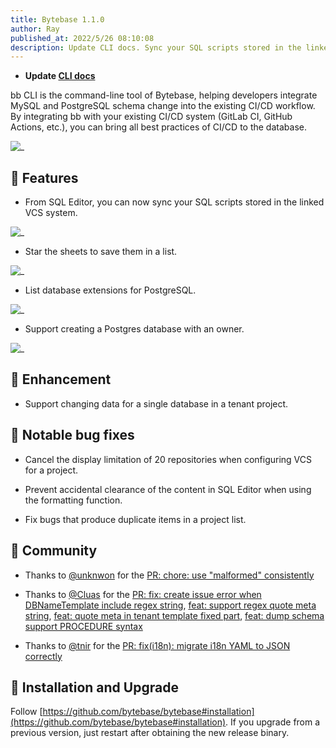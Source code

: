 ```yaml
---
title: Bytebase 1.1.0
author: Ray
published_at: 2022/5/26 08:10:08
description: Update CLI docs. Sync your SQL scripts stored in the linked VCS system. Star the sheets to save them in a list. - List database extensions for PostgreSQL. Support creating a Postgres database with an owner. Support changing data for a single database in a tenant project.
---
```


- **Update [CLI docs](https://www.bytebase.com/docs/cli/overview)**

bb CLI is the command-line tool of Bytebase, helping developers integrate MySQL and PostgreSQL schema change into the existing CI/CD workflow. By integrating bb with your existing CI/CD system (GitLab CI, GitHub Actions, etc.), you can bring all best practices of CI/CD to the database.

![_](/content/changelog/1.1.0/cli.webp)

## 🚀 Features

- From SQL Editor, you can now sync your SQL scripts stored in the linked VCS system.

![_](/content/changelog/1.1.0/sync-sheet-from-vcs.webp)

- Star the sheets to save them in a list.

![_](/content/changelog/1.1.0/star-sheet.webp)

- List database extensions for PostgreSQL.

![_](/content/changelog/1.1.0/pg-extension.webp)

- Support creating a Postgres database with an owner.

![_](/content/changelog/1.1.0/create-pg-database-with-owner.webp)

## 🎄 Enhancement

- Support changing data for a single database in a tenant project.

## 🐞 Notable bug fixes

- Cancel the display limitation of 20 repositories when configuring VCS for a project.

- Prevent accidental clearance of the content in SQL Editor when using the formatting function.

- Fix bugs that produce duplicate items in a project list.

## 🎠 Community

- Thanks to [@unknwon](https://github.com/unknwon) for the [PR: chore: use "malformed" consistently](https://github.com/bytebase/bytebase/pull/1306)

- Thanks to [@Cluas](https://github.com/Cluas) for the [PR: fix: create issue error when DBNameTemplate include regex string](https://github.com/bytebase/bytebase/pull/1295), [feat: support regex quote meta string](https://github.com/bytebase/bytebase/pull/1290), [feat: quote meta in tenant template fixed part](https://github.com/bytebase/bytebase/pull/1282), [feat: dump schema support PROCEDURE syntax](https://github.com/bytebase/bytebase/pull/1291)

- Thanks to [@tnir](https://github.com/tnir) for the [PR: fix(i18n): migrate i18n YAML to JSON correctly](https://github.com/bytebase/bytebase/pull/1233)

## 📕 Installation and Upgrade

Follow [https://github.com/bytebase/bytebase#installation](https://github.com/bytebase/bytebase#installation). If you upgrade from a previous version, just restart after obtaining the new release binary.
